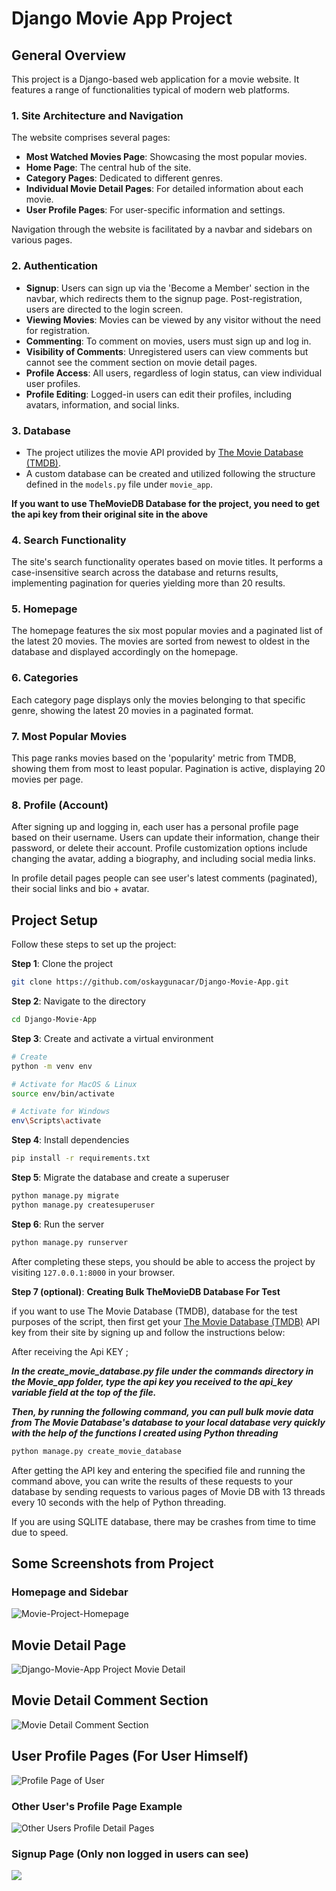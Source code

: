 # Django Movie App Project

## General Overview

This project is a Django-based web application for a movie website. It features a range of functionalities typical of modern web platforms.

### 1. Site Architecture and Navigation

The website comprises several pages:
- **Most Watched Movies Page**: Showcasing the most popular movies.
- **Home Page**: The central hub of the site.
- **Category Pages**: Dedicated to different genres.
- **Individual Movie Detail Pages**: For detailed information about each movie.
- **User Profile Pages**: For user-specific information and settings.

Navigation through the website is facilitated by a navbar and sidebars on various pages.

### 2. Authentication

- **Signup**: Users can sign up via the 'Become a Member' section in the navbar, which redirects them to the signup page. Post-registration, users are directed to the login screen.
- **Viewing Movies**: Movies can be viewed by any visitor without the need for registration.
- **Commenting**: To comment on movies, users must sign up and log in.
- **Visibility of Comments**: Unregistered users can view comments but cannot see the comment section on movie detail pages.
- **Profile Access**: All users, regardless of login status, can view individual user profiles.
- **Profile Editing**: Logged-in users can edit their profiles, including avatars, information, and social links.

### 3. Database

- The project utilizes the movie API provided by [The Movie Database (TMDB)](https://www.themoviedb.org/).
- A custom database can be created and utilized following the structure defined in the `models.py` file under `movie_app`.

**If you want to use TheMovieDB Database for the project, you need to get the api key from their original site in the above**

### 4. Search Functionality

The site's search functionality operates based on movie titles. It performs a case-insensitive search across the database and returns results, implementing pagination for queries yielding more than 20 results.

### 5. Homepage

The homepage features the six most popular movies and a paginated list of the latest 20 movies. The movies are sorted from newest to oldest in the database and displayed accordingly on the homepage.

### 6. Categories

Each category page displays only the movies belonging to that specific genre, showing the latest 20 movies in a paginated format.

### 7. Most Popular Movies

This page ranks movies based on the 'popularity' metric from TMDB, showing them from most to least popular. Pagination is active, displaying 20 movies per page.

### 8. Profile (Account)

After signing up and logging in, each user has a personal profile page based on their username. Users can update their information, change their password, or delete their account. Profile customization options include changing the avatar, adding a biography, and including social media links.

In profile detail pages people can see user's latest comments (paginated), their social links and bio + avatar.

## Project Setup

Follow these steps to set up the project:

**Step 1**: Clone the project
```bash
git clone https://github.com/oskaygunacar/Django-Movie-App.git
```

**Step 2**: Navigate to the directory
```bash
cd Django-Movie-App
```

**Step 3**: Create and activate a virtual environment
```bash
# Create
python -m venv env

# Activate for MacOS & Linux
source env/bin/activate

# Activate for Windows
env\Scripts\activate
```

**Step 4**: Install dependencies
```bash
pip install -r requirements.txt
```

**Step 5**: Migrate the database and create a superuser
```bash
python manage.py migrate
python manage.py createsuperuser
```

**Step 6**: Run the server
```bash
python manage.py runserver
```

After completing these steps, you should be able to access the project by visiting `127.0.0.1:8000` in your browser.

**Step 7 (optional)**: **Creating Bulk TheMovieDB Database For Test**

if you want to use The Movie Database (TMDB), database for the test purposes of the script, then first get your [The Movie Database (TMDB)](https://www.themoviedb.org/) API key from their site by signing up and follow the instructions below:

After receiving the Api KEY ;

***In the create_movie_database.py file under the commands directory in the Movie_app folder, type the api key you received to the api_key variable field at the top of the file.***

***Then, by running the following command, you can pull bulk movie data from The Movie Database's database to your local database very quickly with the help of the functions I created using Python threading***

```bash
python manage.py create_movie_database
```

After getting the API key and entering the specified file and running the command above, you can write the results of these requests to your database by sending requests to various pages of Movie DB with 13 threads every 10 seconds with the help of Python threading.

If you are using SQLITE database, there may be crashes from time to time due to speed.

## Some Screenshots from Project

### Homepage and Sidebar
![Movie-Project-Homepage](https://i.imgur.com/SAxkvL0.png)

## Movie Detail Page

![Django-Movie-App Project Movie Detail](https://i.imgur.com/rK7dx4O.png)


## Movie Detail Comment Section

![Movie Detail Comment Section](https://i.imgur.com/7irgobR.png)


## User Profile Pages (For User Himself)
![Profile Page of User](https://i.imgur.com/5y3cgiT.png)

### Other User's Profile Page Example

![Other Users Profile Detail Pages](https://i.imgur.com/FPosFdg.png)

### Signup Page (Only non logged in users can see)

![](https://i.imgur.com/M8eRJ4e.png)